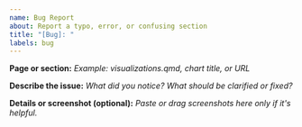 ```yaml
---
name: Bug Report
about: Report a typo, error, or confusing section
title: "[Bug]: "
labels: bug
---
```


**Page or section:**
_Example: visualizations.qmd, chart title, or URL_

**Describe the issue:**
_What did you notice? What should be clarified or fixed?_

**Details or screenshot (optional):**
_Paste or drag screenshots here only if it's helpful._

